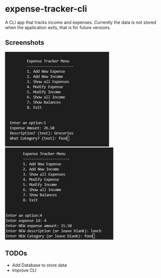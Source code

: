 # expense-tracker-cli
A CLI app that tracks income and expenses. Currently the data is not stored when the application exits, that is for future versions.

## Screenshots
![Add Expense](./imgs/add_expense.png)
![Modify Expense](./imgs/modify_expense.png)


## TODOs
- Add Database to store data
- Improve CLI 
